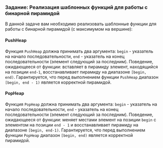 ### Задание: Реализация шаблонных функций для работы с бинарной пирамидой

В данной задаче вам необходимо реализовать шаблонные функции для работы с бинарной пирамидой (с максимумом на вершине):

#### PushHeap
Функция `PushHeap` должна принимать два аргумента: `begin` - указатель на начало последовательности, `end` - указатель на конец последовательности (элемент следующий за последним). Поведение, ожидающееся от функции: вставляет в пирамиду элемент, находящийся на позиции `end-1`, восстанавливает пирамиду на диапазоне `[begin, end)`. Гарантируется, что перед выполнением функции `PushHeap` диапазон `[begin, end - 1)` является корректной пирамидой.

#### PopHeap
Функция `PopHeap` должна принимать два аргумента: `begin` - указатель на начало последовательности, `end` - указатель на конец последовательности (элемент следующий за последним). Поведение, ожидающееся от функции: меняет местами элемент на позиции `begin` с элементом на позиции `end - 1` и восстанавливает пирамиду на диапазоне `[begin, end-1)`. Гарантируется, что перед выполнением функции `PopHeap` диапазон `[begin, end)` является корректной пирамидой.
